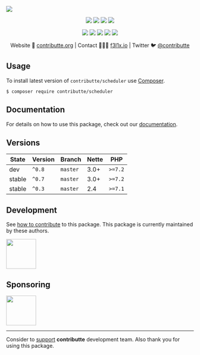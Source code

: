 ![](https://heatbadger.now.sh/github/readme/contributte/scheduler/)

<p align=center>
  <a href="https://github.com/contributte/scheduler/actions"><img src="https://badgen.net/github/checks/contributte/scheduler/master?cache=300"></a>
  <a href="https://coveralls.io/r/contributte/scheduler"><img src="https://badgen.net/coveralls/c/github/contributte/scheduler?cache=300"></a>
  <a href="https://packagist.org/packages/contributte/scheduler"><img src="https://badgen.net/packagist/dm/contributte/scheduler"></a>
  <a href="https://packagist.org/packages/contributte/scheduler"><img src="https://badgen.net/packagist/v/contributte/scheduler"></a>
</p>
<p align=center>
  <a href="https://packagist.org/packages/contributte/scheduler"><img src="https://badgen.net/packagist/php/contributte/scheduler"></a>
  <a href="https://github.com/contributte/scheduler"><img src="https://badgen.net/github/license/contributte/scheduler"></a>
  <a href="https://bit.ly/ctteg"><img src="https://badgen.net/badge/support/gitter/cyan"></a>
  <a href="https://bit.ly/cttfo"><img src="https://badgen.net/badge/support/forum/yellow"></a>
  <a href="https://contributte.org/partners.html"><img src="https://badgen.net/badge/sponsor/donations/F96854"></a>
</p>

<p align=center>
Website 🚀 <a href="https://contributte.org">contributte.org</a> | Contact 👨🏻‍💻 <a href="https://f3l1x.io">f3l1x.io</a> | Twitter 🐦 <a href="https://twitter.com/contributte">@contributte</a>
</p>

## Usage

To install latest version of `contributte/scheduler` use [Composer](https://getcomposer.org).

```
$ composer require contributte/scheduler
```

## Documentation

For details on how to use this package, check out our [documentation](.docs).

## Versions

| State       | Version | Branch   | Nette | PHP     |
|-------------|---------|----------|-------|---------|
| dev         | `^0.8`  | `master` | 3.0+  | `>=7.2` |
| stable      | `^0.7`  | `master` | 3.0+  | `>=7.2` |
| stable      | `^0.3`  | `master` | 2.4   | `>=7.1` |

## Development

See [how to contribute](https://contributte.org) to this package. This package is currently maintained by these authors.

<a href="https://github.com/f3l1x">
    <img width="80" height="80" src="https://avatars2.githubusercontent.com/u/538058?v=3&s=80">
</a>

## Sponsoring

<a href="https://github.com/tlapnet">
  <img width="80" height="80" src="https://avatars1.githubusercontent.com/u/22914186?s=80&v=4">
</a>

-----

Consider to [support](https://contributte.org/partners) **contributte** development team.
Also thank you for using this package.
